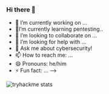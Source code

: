 ### Hi there 👋


- 🔭 I’m currently working on ...
- 🌱I’m currently learning pentesting..
- 👯 I’m looking to collaborate on ...
- 🤔 I’m looking for help with ...
- 💬 Ask me about cybersecurity!
- 📫 How to reach me: ...
- 😄 Pronouns: he/him
- ⚡ Fun fact: ...
-->

  
![tryhackme stats](https://raw.githubusercontent.com/<SET_USERNAME_HERE>/<SET_USERNAME_HERE>/master/assets/thm_propic.png)


